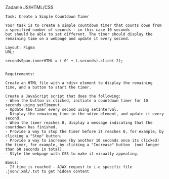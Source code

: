 Zadanie JS/HTML/CSS

    Task: Create a Simple Countdown Timer

    Your task is to create a simple countdown timer that counts down from a specified number of seconds - in this case 10 seconds
    but should be able to set different. The timer should display the remaining time on a webpage and update it every second.

    Layout: Figma
    URL:

    secondsSpan.innerHTML = ('0' + t.seconds).slice(-2);


    Requirements:

    Create an HTML file with a <div> element to display the remaining time, and a button to start the timer.

    Create a JavaScript script that does the following:
    - When the button is clicked, initiate a countdown timer for 10 seconds using setTimeout.
    - Update the timer every second using setInterval.
    - Display the remaining time in the <div> element, and update it every second.
    - When the timer reaches 0, display a message indicating that the countdown has finished.
    - Provide a way to stop the timer before it reaches 0, for example, by clicking a "Stop" button.
    - Provide a way to increase (by another 10 seconds once its clicked) the timer, for example, by clicking a "Increase" button  (not longer than 60 seconds in total).
    - Style the webpage with CSS to make it visually appealing.

    Bonus:
    - If time is reached - AJAX request to i.e specific file .json/.xml/.txt to get hidden content
